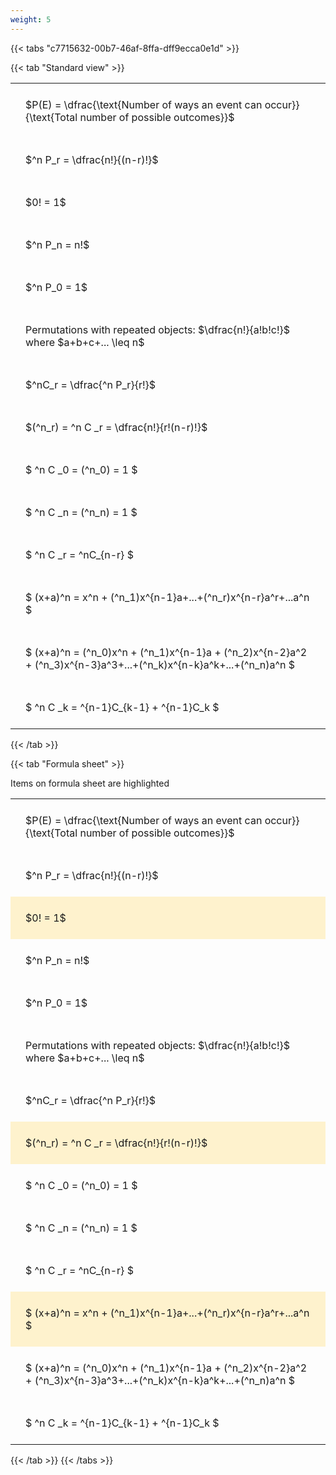 ```yaml
---
weight: 5
---
```


{{< tabs "c7715632-00b7-46af-8ffa-dff9ecca0e1d" >}}

{{< tab "Standard view" >}}

<style type="text/css">
#T_1eac2 th.col_heading {
  text-align: left;
  font-size: 1em;
}
#T_1eac2 td {
  text-align: left;
  font-size: 1em;
  padding: 1.5em;
}
</style>
<table id="T_1eac2">
  <thead>
  </thead>
  <tbody>
    <tr>
      <td id="T_1eac2_row0_col0" class="data row0 col0" >$P(E) = \dfrac{\text{Number of ways an event can occur}}{\text{Total number of possible outcomes}}$</td>
    </tr>
    <tr>
      <td id="T_1eac2_row1_col0" class="data row1 col0" >$^n P_r = \dfrac{n!}{(n-r)!}$</td>
    </tr>
    <tr>
      <td id="T_1eac2_row2_col0" class="data row2 col0" >$0! = 1$</td>
    </tr>
    <tr>
      <td id="T_1eac2_row3_col0" class="data row3 col0" >$^n P_n = n!$</td>
    </tr>
    <tr>
      <td id="T_1eac2_row4_col0" class="data row4 col0" >$^n P_0 = 1$</td>
    </tr>
    <tr>
      <td id="T_1eac2_row5_col0" class="data row5 col0" >Permutations with repeated objects: $\dfrac{n!}{a!b!c!}$ where $a+b+c+... \leq n$</td>
    </tr>
    <tr>
      <td id="T_1eac2_row6_col0" class="data row6 col0" >$^nC_r = \dfrac{^n P_r}{r!}$</td>
    </tr>
    <tr>
      <td id="T_1eac2_row7_col0" class="data row7 col0" >$(^n_r) = ^n C _r = \dfrac{n!}{r!(n-r)!}$</td>
    </tr>
    <tr>
      <td id="T_1eac2_row8_col0" class="data row8 col0" >$ ^n C _0 = (^n_0) = 1 $</td>
    </tr>
    <tr>
      <td id="T_1eac2_row9_col0" class="data row9 col0" >$ ^n C _n = (^n_n) = 1 $</td>
    </tr>
    <tr>
      <td id="T_1eac2_row10_col0" class="data row10 col0" >$ ^n C _r = ^nC_{n-r} $</td>
    </tr>
    <tr>
      <td id="T_1eac2_row11_col0" class="data row11 col0" >$ (x+a)^n = x^n + (^n_1)x^{n-1}a+...+(^n_r)x^{n-r}a^r+...a^n    $</td>
    </tr>
    <tr>
      <td id="T_1eac2_row12_col0" class="data row12 col0" >$ (x+a)^n = (^n_0)x^n + (^n_1)x^{n-1}a + (^n_2)x^{n-2}a^2 + (^n_3)x^{n-3}a^3+...+(^n_k)x^{n-k}a^k+...+(^n_n)a^n $</td>
    </tr>
    <tr>
      <td id="T_1eac2_row13_col0" class="data row13 col0" >$ ^n C _k = ^{n-1}C_{k-1} + ^{n-1}C_k $</td>
    </tr>
  </tbody>
</table>
{{< /tab >}}

{{< tab "Formula sheet" >}}

Items on formula sheet are highlighted 
<br>
<style type="text/css">
#T_42706 th.col_heading {
  text-align: left;
  font-size: 1em;
}
#T_42706 td {
  text-align: left;
  font-size: 1em;
  padding: 1.5em;
}
#T_42706_row0_col0, #T_42706_row1_col0, #T_42706_row3_col0, #T_42706_row4_col0, #T_42706_row5_col0, #T_42706_row6_col0, #T_42706_row8_col0, #T_42706_row9_col0, #T_42706_row10_col0, #T_42706_row12_col0, #T_42706_row13_col0 {
  background-color: rgba(0,0,0,0);
}
#T_42706_row2_col0, #T_42706_row7_col0, #T_42706_row11_col0 {
  background-color: rgba(255,194,10, 0.2);
}
</style>
<table id="T_42706">
  <thead>
  </thead>
  <tbody>
    <tr>
      <td id="T_42706_row0_col0" class="data row0 col0" >$P(E) = \dfrac{\text{Number of ways an event can occur}}{\text{Total number of possible outcomes}}$</td>
    </tr>
    <tr>
      <td id="T_42706_row1_col0" class="data row1 col0" >$^n P_r = \dfrac{n!}{(n-r)!}$</td>
    </tr>
    <tr>
      <td id="T_42706_row2_col0" class="data row2 col0" >$0! = 1$</td>
    </tr>
    <tr>
      <td id="T_42706_row3_col0" class="data row3 col0" >$^n P_n = n!$</td>
    </tr>
    <tr>
      <td id="T_42706_row4_col0" class="data row4 col0" >$^n P_0 = 1$</td>
    </tr>
    <tr>
      <td id="T_42706_row5_col0" class="data row5 col0" >Permutations with repeated objects: $\dfrac{n!}{a!b!c!}$ where $a+b+c+... \leq n$</td>
    </tr>
    <tr>
      <td id="T_42706_row6_col0" class="data row6 col0" >$^nC_r = \dfrac{^n P_r}{r!}$</td>
    </tr>
    <tr>
      <td id="T_42706_row7_col0" class="data row7 col0" >$(^n_r) = ^n C _r = \dfrac{n!}{r!(n-r)!}$</td>
    </tr>
    <tr>
      <td id="T_42706_row8_col0" class="data row8 col0" >$ ^n C _0 = (^n_0) = 1 $</td>
    </tr>
    <tr>
      <td id="T_42706_row9_col0" class="data row9 col0" >$ ^n C _n = (^n_n) = 1 $</td>
    </tr>
    <tr>
      <td id="T_42706_row10_col0" class="data row10 col0" >$ ^n C _r = ^nC_{n-r} $</td>
    </tr>
    <tr>
      <td id="T_42706_row11_col0" class="data row11 col0" >$ (x+a)^n = x^n + (^n_1)x^{n-1}a+...+(^n_r)x^{n-r}a^r+...a^n    $</td>
    </tr>
    <tr>
      <td id="T_42706_row12_col0" class="data row12 col0" >$ (x+a)^n = (^n_0)x^n + (^n_1)x^{n-1}a + (^n_2)x^{n-2}a^2 + (^n_3)x^{n-3}a^3+...+(^n_k)x^{n-k}a^k+...+(^n_n)a^n $</td>
    </tr>
    <tr>
      <td id="T_42706_row13_col0" class="data row13 col0" >$ ^n C _k = ^{n-1}C_{k-1} + ^{n-1}C_k $</td>
    </tr>
  </tbody>
</table>
{{< /tab >}}
{{< /tabs >}}